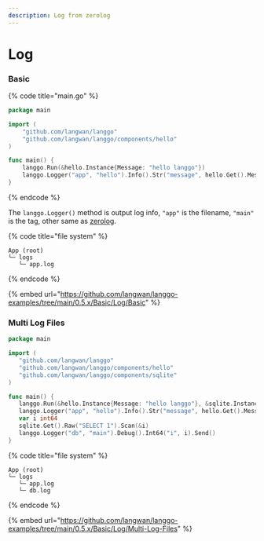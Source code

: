 ```yaml
---
description: Log from zerolog
---
```


# Log

### Basic

{% code title="main.go" %}
```go
package main

import (
	"github.com/langwan/langgo"
	"github.com/langwan/langgo/components/hello"
)

func main() {
	langgo.Run(&hello.Instance{Message: "hello langgo"})
	langgo.Logger("app", "hello").Info().Str("message", hello.Get().Message).Send()
}
```
{% endcode %}

The `langgo.Logger()` method is output log info, `"app"` is the filename, `"main"` is the tag, other same as [zerolog](https://github.com/rs/zerolog).

{% code title="file system" %}
```
App (root)
└─ logs
   └─ app.log
```
{% endcode %}

{% embed url="https://github.com/langwan/langgo-examples/tree/main/0.5.x/Basic/Log/Basic" %}

### Multi Log Files

```go
package main

import (
   "github.com/langwan/langgo"
   "github.com/langwan/langgo/components/hello"
   "github.com/langwan/langgo/components/sqlite"
)

func main() {
   langgo.Run(&hello.Instance{Message: "hello langgo"}, &sqlite.Instance{Path: "./database.db"})
   langgo.Logger("app", "hello").Info().Str("message", hello.Get().Message).Send()
   var i int64
   sqlite.Get().Raw("SELECT 1").Scan(&i)
   langgo.Logger("db", "main").Debug().Int64("i", i).Send()
}
```

{% code title="file system" %}
```
App (root)
└─ logs
   └─ app.log
   └─ db.log
```
{% endcode %}

{% embed url="https://github.com/langwan/langgo-examples/tree/main/0.5.x/Basic/Log/Multi-Log-Files" %}

